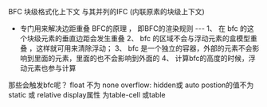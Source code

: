 BFC 块级格式化上下文   与其并列的IFC (内联原素的块级上下文)
- 专门用来解决边距重叠
BFC的原理 ， 即BFC的渲染规则 --- 
1、 在 bfc 的这个块级元素的垂直边距会发生重叠
2、 bfc 的区域不会与浮动元素的盒模型重叠 ，这样就可用来清除浮动；
3、 bfc 是一个独立的容器，外部的元素不会影响到里面的元素，里面的也不会影响到外面的
4、 计算bfc的高度的时候，浮动元素也参与计算

那些会触发bfc呢？ 
 float 不为 none
 overflow: hidden或 auto
 postion的值不为 static 或 relative 
 display属性 为table-cell 或table
